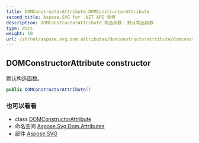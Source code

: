 ```yaml
---
title: DOMConstructorAttribute.DOMConstructorAttribute
second_title: Aspose.SVG for .NET API 参考
description: DOMConstructorAttribute 构造函数. 默认构造函数
type: docs
weight: 10
url: /zh/net/aspose.svg.dom.attributes/domconstructorattribute/domconstructorattribute/
---
```

## DOMConstructorAttribute constructor

默认构造函数。

```csharp
public DOMConstructorAttribute()
```

### 也可以看看

* class [DOMConstructorAttribute](../)
* 命名空间 [Aspose.Svg.Dom.Attributes](../../domconstructorattribute/)
* 部件 [Aspose.SVG](../../../)


